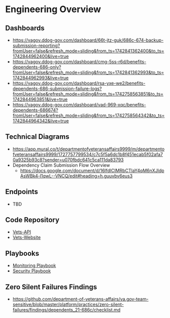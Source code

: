 # Engineering Overview

## Dashboards
-  https://vagov.ddog-gov.com/dashboard/66t-jtz-guk/686c-674-backup-submission-reporting?fromUser=false&refresh_mode=sliding&from_ts=1742841362400&to_ts=1742844962400&live=true
-  https://vagov.ddog-gov.com/dashboard/cmg-5ss-r6d/benefits-dependents-686-only?fromUser=false&refresh_mode=sliding&from_ts=1742841362993&to_ts=1742844962993&live=true
-  https://vagov.ddog-gov.com/dashboard/rsa-yxe-we2/benefits-dependents-686-submission-failure-logs?fromUser=false&refresh_mode=sliding&from_ts=1742758563851&to_ts=1742844963851&live=true
-  https://vagov.ddog-gov.com/dashboard/vad-969-xqc/benefits-dependents-686674?fromUser=false&refresh_mode=sliding&from_ts=1742758564342&to_ts=1742844964342&live=true

## Technical Diagrams
- https://app.mural.co/t/departmentofveteransaffairs9999/m/departmentofveteransaffairs9999/1727757799534/c7c5f5a6dc1b8f451ecab5f02afa70a9325b93c8?sender=u070fbdc641c5ca111da83793
- Dependency Claim Submission Flow Overview
    * https://docs.google.com/document/d/16lfdICIMRbCTlaY4qM6nXJldpAsWBk4-l1qwL--VNCQ/edit#heading=h.guuvbv6eus3

## Endpoints
- TBD

## Code Repository
- [Vets-API](https://github.com/department-of-veterans-affairs/vets-api)
- [Vets-Website](https://github.com/department-of-veterans-affairs/vets-website)

## Playbooks
- [Monitoring Playbook](https://github.com/department-of-veterans-affairs/va.gov-team/blob/master/products/dependents/engineering/686-674_Monitoring_Playbook.md)
- [Security Playbook](https://github.com/department-of-veterans-affairs/va.gov-team/blob/master/products/dependents/engineering/686-674_Playbook_Security.md)

## Zero Silent Failures Findings
- https://github.com/department-of-veterans-affairs/va.gov-team-sensitive/blob/master/platform/practices/zero-silent-failures/findings/dependents_21-686c/checklist.md
